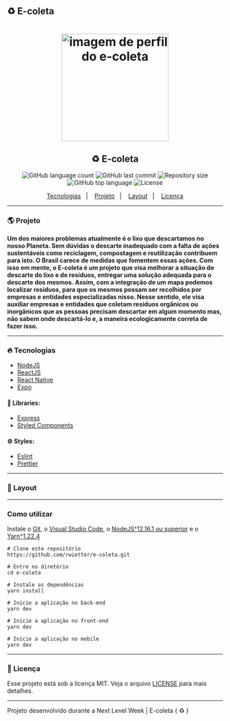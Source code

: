 ## ♻️ E-coleta

<h1 align="center">
    <img alt="imagem de perfil do e-coleta" title="e-coleta" src="" width="250px" />
</h1>

<h2 align="center">
  ♻️ E-coleta
</h2>

<p align="center">
  <img alt="GitHub language count" src="https://img.shields.io/github/languages/count/rwietter/e-coleta" />

  <img alt="GitHub last commit" src="https://img.shields.io/github/last-commit/rwietter/e-coleta" />

  <img alt="Repository size" src="https://img.shields.io/github/repo-size/rwietter/e-coleta" />

  <img alt="GitHub top language" src="https://img.shields.io/github/languages/top/rwietter/e-coleta" />
  
  <img alt="License" src="https://img.shields.io/badge/license-MIT-brightgreen" />
</p>

<p align="center">
  <a href="#rocket-tecnologias">Tecnologias</a>&nbsp;&nbsp;&nbsp;|&nbsp;&nbsp;&nbsp;
  <a href="#computer-projeto">Projeto</a>&nbsp;&nbsp;&nbsp;|&nbsp;&nbsp;&nbsp;
  <a href="#layout">Layout</a>&nbsp;&nbsp;&nbsp;|&nbsp;&nbsp;&nbsp;
  <a href="#licença">Licença</a>
</p>

---

### 🌎 Projeto

**Um dos maiores problemas atualmente é o lixo que descartamos no nosso Planeta. Sem dúvidas o descarte inadequado com a falta de ações sustentáveis como reciclagem, compostagem e reutilização contribuem para isto. O Brasil carece de medidas que fomentem essas ações. Com isso em mente, o E-coleta é um projeto que visa melhorar a situação de descarte do lixo e de resíduos, entregar uma solução adequada para o descarte dos mesmos. Assim, com a integração de um mapa podemos localizar resíduos, para que os mesmos possam ser recolhidos por empresas e entidades especializadas nisso. Nesse sentido, ele visa auxiliar empresas e entidades que coletam resíduos orgânicos ou inorgânicos que as pessoas precisam descartar em algum momento mas, não sabem onde descartá-lo e, a maneira ecologicamente correta de fazer isso.**

---

### 🔥 Tecnologias

- [NodeJS](https://nodejs.org/en/)
- [ReactJS](https://reactjs.org)
- [React Native](https://facebook.github.io/react-native/)
- [Expo](https://expo.io/)

#### 🚀 Libraries:
  - [Express](https://expressjs.com/pt-br/)
  - [Styled Components](https://www.styled-components.com/)
    
#### ⚙️ Styles:
  - [Eslint](https://eslint.org)
  - [Prettier](https://prettier.io)

---

### 🔖 Layout

---

### Como utilizar
Instale o [Git](https://git-scm.com/downloads), o [Visual Studio Code](https://code.visualstudio.com/), o [NodeJS^12.16.1 ou superior](https://nodejs.org/en/) e o [Yarn^1.22.4](https://yarnpkg.com/)
```shell
# Clone este repositório
https://github.com/rwietter/e-coleta.git

# Entre no diretório
cd e-coleta

# Instale as dependências
yarn install

# Inicie a aplicação no back-end
yarn dev

# Inicie a aplicação no front-end
yarn dev

# Inicie a aplicação no mobile
yarn dev
```

---

### 📝 Licença

Esse projeto está sob a licença MIT. Veja o arquivo [LICENSE](LICENSE) para mais detalhes.

---

<bold> Projeto desenvolvido durante a Next Level Week  |  E-coleta </bold> { ♻️ }
